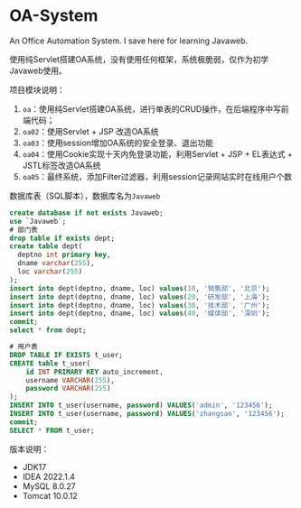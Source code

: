 # OA-System
An Office Automation System. I save here for learning Javaweb.

使用纯Servlet搭建OA系统，没有使用任何框架，系统极脆弱，仅作为初学Javaweb使用。

项目模块说明：
1. `oa`：使用纯Servlet搭建OA系统，进行单表的CRUD操作，在后端程序中写前端代码；
2. `oa02`：使用Servlet + JSP 改造OA系统
3. `oa03`：使用session增加OA系统的安全登录、退出功能
4. `oa04`：使用Cookie实现十天内免登录功能，利用Servlet + JSP + EL表达式 + JSTL标签改造OA系统
5. `oa05`：最终系统，添加Filter过滤器，利用session记录网站实时在线用户个数



数据库表（SQL脚本），数据库名为`Javaweb`
```SQL
create database if not exists Javaweb;
use `Javaweb`;
# 部门表
drop table if exists dept;
create table dept(
  deptno int primary key,
  dname varchar(255),
  loc varchar(255)
);
insert into dept(deptno, dname, loc) values(10, '销售部', '北京');
insert into dept(deptno, dname, loc) values(20, '研发部', '上海');
insert into dept(deptno, dname, loc) values(30, '技术部', '广州');
insert into dept(deptno, dname, loc) values(40, '媒体部', '深圳');
commit;
select * from dept;

# 用户表
DROP TABLE IF EXISTS t_user;
CREATE table t_user(
	id INT PRIMARY KEY auto_increment,
	username VARCHAR(255),
	password VARCHAR(255)
);
INSERT INTO t_user(username, password) VALUES('admin', '123456');
INSERT INTO t_user(username, password) VALUES('zhangsan', '123456');
commit;
SELECT * FROM t_user;
```



版本说明：

* JDK17
* IDEA 2022.1.4
* MySQL 8.0.27
* Tomcat 10.0.12
